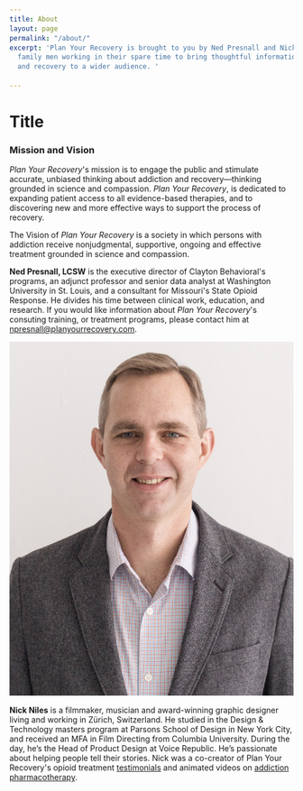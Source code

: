 ```yaml
---
title: About
layout: page
permalink: "/about/"
excerpt: 'Plan Your Recovery is brought to you by Ned Presnall and Nick Niles, two
  family men working in their spare time to bring thoughtful information about addiction
  and recovery to a wider audience. '

---
```

# Title

### Mission and Vision

_Plan Your Recovery_'s mission is to engage the public and stimulate accurate, unbiased thinking about addiction and recovery—thinking grounded in science and compassion. _Plan Your Recovery_, is dedicated to expanding patient access to all evidence-based therapies, and to discovering new and more effective ways to support the process of recovery.

The Vision of _Plan Your Recovery_ is a society in which persons with addiction receive nonjudgmental, supportive, ongoing and effective treatment grounded in science and compassion.

**Ned Presnall, LCSW**  is the executive director of Clayton Behavioral's programs, an adjunct professor and senior data analyst at Washington University in St. Louis, and a consultant for Missouri's State Opioid Response. He divides his time between clinical work, education, and research. If you would like information about _Plan Your Recovery_'s consuting training, or treatment programs, please contact him at [npresnall@planyourrecovery.com](mailto:npresnall@planyourrecovery.com "Email Ned").

<img src="Ned Presnall.jpg" alt="Girl in a jacket">

**Nick Niles** is a filmmaker, musician and award-winning graphic designer living and working in Zürich, Switzerland. He studied in the Design & Technology masters program at Parsons School of Design in New York City, and received an MFA in Film Directing from Columbia University. During the day, he’s the Head of Product Design at Voice Republic. He’s passionate about helping people tell their stories. Nick was a co-creator of Plan Your Recovery's opioid treatment [testimonials](https://planyourrecovery.com/stories/ "Stories") and animated videos on [addiction pharmacotherapy](https://planyourrecovery.com/videos/ "Animations").
